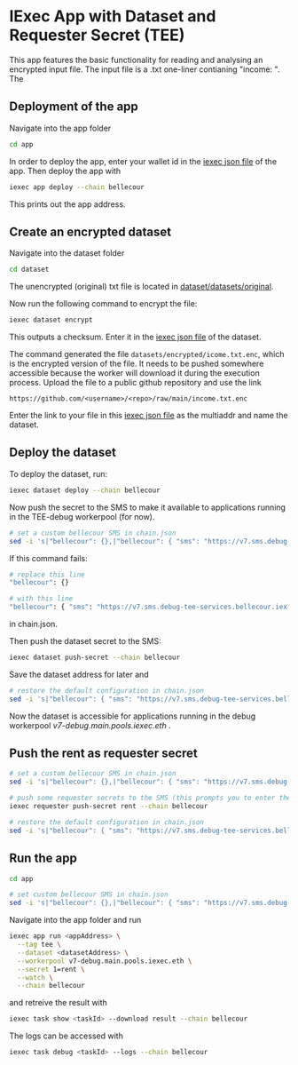 # IExec App with Dataset and Requester Secret (TEE)

This app features the basic functionality for reading and analysing
an encrypted input file. The input file is a .txt one-liner contianing
"income: <income>". The

## Deployment of the app
Navigate into the app folder
```bash
cd app
```
In order to deploy the app, enter your wallet id in the [iexec json file](app/iexec.json)
of the app. Then deploy the app with
```bash
iexec app deploy --chain bellecour
```
This prints out the app address.

## Create an encrypted dataset
Navigate into the dataset folder
```bash
cd dataset
````
The unencrypted (original) txt file is located in [dataset/datasets/original](dataset/datasets/original).

Now run the following command to encrypt the file:
```bash
iexec dataset encrypt
```
This outputs a checksum. Enter it in the [iexec json file](dataset/iexec.json) of the dataset.

The command generated the file ```datasets/encrypted/icome.txt.enc```, which is the encrypted
version of the file. It needs to be pushed somewhere accessible because the worker will 
download it during the execution process. Upload the file to a public github repository
and use the link
```
https://github.com/<username>/<repo>/raw/main/income.txt.enc
```
Enter the link to your file in this [iexec json file](dataset/iexec.json) as the multiaddr
and name the dataset.

## Deploy the dataset
To deploy the dataset, run:
```bash
iexec dataset deploy --chain bellecour
```

Now push the secret to the SMS to make it available to applications running in the 
TEE-debug workerpool (for now).

```bash
# set a custom bellecour SMS in chain.json
sed -i 's|"bellecour": {},|"bellecour": { "sms": "https://v7.sms.debug-tee-services.bellecour.iex.ec" },|g' chain.json
```
If this command fails:
```bash
# replace this line
"bellecour": {}

# with this line
"bellecour": { "sms": "https://v7.sms.debug-tee-services.bellecour.iex.ec" },
```
in chain.json.

Then push the dataset secret to the SMS:
```bash
iexec dataset push-secret --chain bellecour
```
Save the dataset address for later and
```bash
# restore the default configuration in chain.json
sed -i 's|"bellecour": { "sms": "https://v7.sms.debug-tee-services.bellecour.iex.ec" },|"bellecour": {},|g' chain.json
```
Now the dataset is accessible for applications running in the debug workerpool
*v7-debug.main.pools.iexec.eth* .

## Push the rent as requester secret
```bash
# set a custom bellecour SMS in chain.json
sed -i 's|"bellecour": {},|"bellecour": { "sms": "https://v7.sms.debug-tee-services.bellecour.iex.ec" },|g' chain.json

# push some requester secrets to the SMS (this prompts you to enter the rent value)
iexec requester push-secret rent --chain bellecour

# restore the default configuration in chain.json
sed -i 's|"bellecour": { "sms": "https://v7.sms.debug-tee-services.bellecour.iex.ec" },|"bellecour": {},|g' chain.json
```

## Run the app

```bash
cd app

# set custom bellecour SMS in chain.json
sed -i 's|"bellecour": {},|"bellecour": { "sms": "https://v7.sms.debug-tee-services.bellecour.iex.ec" },|g' chain.json
```

Navigate into the app folder and run
```bash
iexec app run <appAddress> \
  --tag tee \
  --dataset <datasetAddress> \
  --workerpool v7-debug.main.pools.iexec.eth \
  --secret 1=rent \
  --watch \
  --chain bellecour
```

and retreive the result with
```bash
iexec task show <taskId> --download result --chain bellecour
```

The logs can be accessed with
```bash
iexec task debug <taskId> --logs --chain bellecour
```